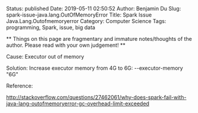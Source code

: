 Status: published
Date: 2019-05-11 02:50:52
Author: Benjamin Du
Slug: spark-issue-java.lang.OutOfMemoryError
Title: Spark Issue Java.Lang.Outofmemoryerror
Category: Computer Science
Tags: programming, Spark, issue, big data

**
Things on this page are fragmentary and immature notes/thoughts of the author.
Please read with your own judgement!
**

Cause:  Executor out of memory

Solution: Increase executor memory from 4G to 6G: --executor-memory "6G" 

Reference:

 http://stackoverflow.com/questions/27462061/why-does-spark-fail-with-java-lang-outofmemoryerror-gc-overhead-limit-exceeded
